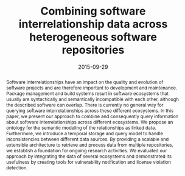 ---
abstract: Software interrelationships have an impact on the quality and evolution
  of software projects and are therefore important to development and maintenance.
  Package management and build systems result in software ecosystems that usually
  are syntactically and semantically incompatible with each other, although the described
  software can overlap. There is currently no general way for querying software interrelationships
  across these different ecosystems. In this paper, we present our approach to combine
  and consequently query information about software interrelationships across different
  ecosystems. We propose an ontology for the semantic modeling of the relationships
  as linked data. Furthermore, we introduce a temporal storage and query model to
  handle inconsistencies between different data sources. By providing a scalable and
  extensible architecture to retrieve and process data from multiple repositories,
  we establish a foundation for ongoing research activities. We evaluated our approach
  by integrating the data of several ecosystems and demonstrated its usefulness by
  creating tools for vulnerability notification and license violation detection.
authors:
- Nikola Ilo
- Johann Grabner
- Mario Bernhart
- Thomas Grechenig
date: '2015-09-29'
featured: false
links:
- name: Publik
  url: https://publik.tuwien.ac.at/showentry.php?ID=246343&lang=2
publication_types:
- '1'
publishDate: '2015-09-29'
title: Combining software interrelationship data across heterogeneous software repositories
url_pdf: ''
---